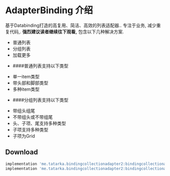 # AdapterBinding 介绍
基于Databinding打造的高复用、简洁、高效的列表适配器.. 专注于业务, 减少重复代码,. <b>强烈建议读者继续往下观看,</b>
包含以下几种解决方案.
* 普通列表
* 分组列表
* 加载更多

+ ####普通列表支持以下类型
* 单一item类型
* 带头部和脚部类型
*  多种item类型

+ ####分组列表支持以下类型
* 带组头组尾
* 不带组头或不带组尾
* 头、子项、尾支持多种类型
* 子项支持多种类型
* 子项为Grid

## Download
```groovy
implementation 'me.tatarka.bindingcollectionadapter2:bindingcollectionadapter:3.1.1'
implementation 'me.tatarka.bindingcollectionadapter2:bindingcollectionadapter-recyclerview:3.1.1'
```
